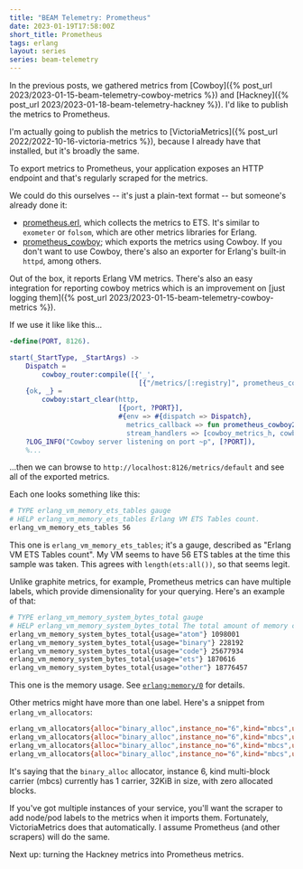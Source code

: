 ```yaml
---
title: "BEAM Telemetry: Prometheus"
date: 2023-01-19T17:58:00Z
short_title: Prometheus
tags: erlang
layout: series
series: beam-telemetry
---
```


In the previous posts, we gathered metrics from [Cowboy]({% post_url 2023/2023-01-15-beam-telemetry-cowboy-metrics %})
and [Hackney]({% post_url 2023/2023-01-18-beam-telemetry-hackney %}). I'd like to publish the metrics to Prometheus.

<div class="callout callout-info" markdown="span">
I'm actually going to publish the metrics to [VictoriaMetrics]({% post_url 2022/2022-10-16-victoria-metrics %}), because
I already have that installed, but it's broadly the same.
</div>

To export metrics to Prometheus, your application exposes an HTTP endpoint and that's regularly scraped for the metrics.

We could do this ourselves -- it's just a plain-text format -- but someone's already done it:

- [prometheus.erl](https://hex.pm/packages/prometheus), which collects the metrics to ETS. It's similar to `exometer` or
  `folsom`, which are other metrics libraries for Erlang.
- [prometheus_cowboy](https://hex.pm/packages/prometheus_cowboy); which exports the metrics using Cowboy. If you don't
  want to use Cowboy, there's also an exporter for Erlang's built-in `httpd`, among others.

Out of the box, it reports Erlang VM metrics. There's also an easy integration for reporting cowboy metrics which is an
improvement on [just logging them]({% post_url 2023/2023-01-15-beam-telemetry-cowboy-metrics %}).

If we use it like like this...

```erlang
-define(PORT, 8126).

start(_StartType, _StartArgs) ->
    Dispatch =
        cowboy_router:compile([{'_',
                                [{"/metrics/[:registry]", prometheus_cowboy2_handler, []}]}]),
    {ok, _} =
        cowboy:start_clear(http,
                           [{port, ?PORT}],
                           #{env => #{dispatch => Dispatch},
                             metrics_callback => fun prometheus_cowboy2_instrumenter:observe/1,
                             stream_handlers => [cowboy_metrics_h, cowboy_stream_h]}),
    ?LOG_INFO("Cowboy server listening on port ~p", [?PORT]),
    %...
```

...then we can browse to `http://localhost:8126/metrics/default` and see all of the exported metrics.

Each one looks something like this:

```sh
# TYPE erlang_vm_memory_ets_tables gauge
# HELP erlang_vm_memory_ets_tables Erlang VM ETS Tables count.
erlang_vm_memory_ets_tables 56
```

This one is `erlang_vm_memory_ets_tables`; it's a gauge, described as "Erlang VM ETS Tables count". My VM seems to have
56 ETS tables at the time this sample was taken. This agrees with `length(ets:all())`, so that seems legit.

Unlike graphite metrics, for example, Prometheus metrics can have multiple labels, which provide dimensionality for your
querying. Here's an example of that:

```sh
# TYPE erlang_vm_memory_system_bytes_total gauge
# HELP erlang_vm_memory_system_bytes_total The total amount of memory currently allocated for the emulator that is not directly related to any Erlang process. Memory presented as processes is not included in this memory.
erlang_vm_memory_system_bytes_total{usage="atom"} 1098001
erlang_vm_memory_system_bytes_total{usage="binary"} 228192
erlang_vm_memory_system_bytes_total{usage="code"} 25677934
erlang_vm_memory_system_bytes_total{usage="ets"} 1870616
erlang_vm_memory_system_bytes_total{usage="other"} 18776457
```

This one is the memory usage. See [`erlang:memory/0`](https://www.erlang.org/doc/man/erlang.html#memory-0) for details.

Other metrics might have more than one label. Here's a snippet from `erlang_vm_allocators`:

```sh
erlang_vm_allocators{alloc="binary_alloc",instance_no="6",kind="mbcs",usage="carriers"} 1
erlang_vm_allocators{alloc="binary_alloc",instance_no="6",kind="mbcs",usage="carriers_size"} 32768
erlang_vm_allocators{alloc="binary_alloc",instance_no="6",kind="mbcs",usage="blocks"} 0
erlang_vm_allocators{alloc="binary_alloc",instance_no="6",kind="mbcs",usage="blocks_size"} 0
```

It's saying that the `binary_alloc` allocator, instance 6, kind multi-block carrier (mbcs) currently has 1 carrier,
32KiB in size, with zero allocated blocks.

If you've got multiple instances of your service, you'll want the scraper to add node/pod labels to the metrics when it
imports them. Fortunately, VictoriaMetrics does that automatically. I assume Prometheus (and other scrapers) will do the
same.

Next up: turning the Hackney metrics into Prometheus metrics.
